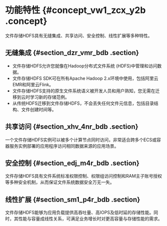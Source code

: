 # 功能特性 {#concept_vw1_zcx_y2b .concept}

文件存储HDFS具有无缝集成、共享访问、安全控制、线性扩展等多种特性。

## 无缝集成 {#section_dzr_vmr_bdb .section}

-   文件存储HDFS允许您就像在Hadoop分布式文件系统 \(HDFS\)中管理和访问数据。
-   文件存储HDFS SDK可在所有Apache Hadoop 2.x环境中使用，包括阿里云EMR和阿里云Flink。
-   文件存储HDFS支持的原生文件系统语义被开发人员和用户熟知，您无需在迁移到云时学习新的存储范例。
-   从传统HDFS迁移到文件存储HDFS，不会丢失任何文件元信息，包括目录结构、文件创建时间等。

## 共享访问 {#section_xhv_4nr_bdb .section}

一个文件存储HDFS实例可以被多个计算节点同时访问，非常适合跨多个ECS或容器服务实例部署的应用程序访问相同数据来源的应用场景。

## 安全控制 {#section_edj_m4r_bdb .section}

文件存储HDFS具有文件系统标准权限控制、权限组访问控制和RAM主子账号授权等多种安全机制，从而保证文件系统数据安全万无一失。

## 线性扩展 {#section_sm1_p4r_bdb .section}

文件存储HDFS能够为应用负载提供高吞吐量、高IOPS及低时延的存储性能。同时，其性能与容量成线性关系，可满足业务增长时对更高容量与存储性能的需求。

